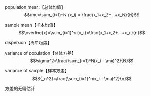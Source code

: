population mean:【总体均值】
$$\mu=\sum_{i=1}^N {x_i} = \frac{x_1+x_2+...+x_N}{N}$$

sample mean【样本均值】
$$\overline{x}=\sum_{i=1}^n {x_i}=\frac{x_1+x_2+...+x_n}{n}$$

dispersion【离中趋势】

variance of population【总体方差】
$$\sigma^2=\frac{\sum_{i=1}^N(x_i - \mu)^2}{N}$$

variance of sample【样本方差】
$$S{_n^2}=\frac{\sum_{i=1}^n(x_i - \mu)^2}{n}$$

方差的无偏估计
$$$$